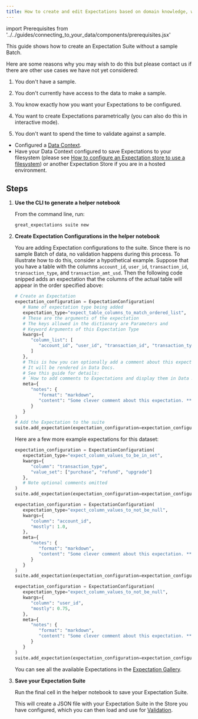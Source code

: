 ```yaml
---
title: How to create and edit Expectations based on domain knowledge, without inspecting data directly
---
```


import Prerequisites from '../../guides/connecting_to_your_data/components/prerequisites.jsx'

This guide shows how to create an Expectation Suite without a sample Batch.

Here are some reasons why you may wish to do this but please contact us if there are other use cases we have not yet considered:

1. You don't have a sample.

2. You don't currently have access to the data to make a sample.

3. You know exactly how you want your Expectations to be configured.

4. You want to create Expectations parametrically (you can also do this in interactive mode).

5. You don't want to spend the time to validate against a sample.


<Prerequisites>

- Configured a [Data Context](../../tutorials/getting_started/initialize_a_data_context.md).
- Have your Data Context configured to save Expectations to your filesystem (please see [How to configure an Expectation store to use a filesystem](../../guides/setup/configuring_metadata_stores/how_to_configure_an_expectation_store_on_a_filesystem.md)) or another Expectation Store if you are in a hosted environment.

</Prerequisites>

Steps
-----

1. **Use the CLI to generate a helper notebook**

   From the command line, run:

   ```bash
   great_expectations suite new
   ```

2. **Create Expectation Configurations in the helper notebook**

   You are adding Expectation configurations to the suite. Since there is no sample Batch of data, no validation happens during this process. To illustrate how to do this, consider a hypothetical example. Suppose that you have a table with the columns ``account_id``, ``user_id``, ``transaction_id``, ``transaction_type``, and ``transaction_amt_usd``. Then the following code snipped adds an expectation that the columns of the actual table will appear in the order specified above:

   ```python
   # Create an Expectation
   expectation_configuration = ExpectationConfiguration(
      # Name of expectation type being added
      expectation_type="expect_table_columns_to_match_ordered_list",
      # These are the arguments of the expectation
      # The keys allowed in the dictionary are Parameters and
      # Keyword Arguments of this Expectation Type
      kwargs={
         "column_list": [
            "account_id", "user_id", "transaction_id", "transaction_type", "transaction_amt_usd"
         ]
      },
      # This is how you can optionally add a comment about this expectation.
      # It will be rendered in Data Docs.
      # See this guide for details:
      # `How to add comments to Expectations and display them in Data Docs`.
      meta={
         "notes": {
            "format": "markdown",
            "content": "Some clever comment about this expectation. **Markdown** `Supported`"
         }
      }
   )
   # Add the Expectation to the suite
   suite.add_expectation(expectation_configuration=expectation_configuration)
   ```

   Here are a few more example expectations for this dataset:

   ```python
   expectation_configuration = ExpectationConfiguration(
      expectation_type="expect_column_values_to_be_in_set",
      kwargs={
         "column": "transaction_type",
         "value_set": ["purchase", "refund", "upgrade"]
      },
      # Note optional comments omitted
   )
   suite.add_expectation(expectation_configuration=expectation_configuration)
   ```

   ```python
   expectation_configuration = ExpectationConfiguration(
      expectation_type="expect_column_values_to_not_be_null",
      kwargs={
         "column": "account_id",
         "mostly": 1.0,
      },
      meta={
         "notes": {
            "format": "markdown",
            "content": "Some clever comment about this expectation. **Markdown** `Supported`"
         }
      }
   )
   suite.add_expectation(expectation_configuration=expectation_configuration)
   ```

   ```python
   expectation_configuration = ExpectationConfiguration(
      expectation_type="expect_column_values_to_not_be_null",
      kwargs={
         "column": "user_id",
         "mostly": 0.75,
      },
      meta={
         "notes": {
            "format": "markdown",
            "content": "Some clever comment about this expectation. **Markdown** `Supported`"
         }
      }
   )
   suite.add_expectation(expectation_configuration=expectation_configuration)
   ```

   You can see all the available Expectations in the [Expectation Gallery](https://greatexpectations.io/expectations).

3. **Save your Expectation Suite**

    Run the final cell in the helper notebook to save your Expectation Suite.

    This will create a JSON file with your Expectation Suite in the Store you have configured, which you can then load and use for [Validation](../../reference/validation.md).
